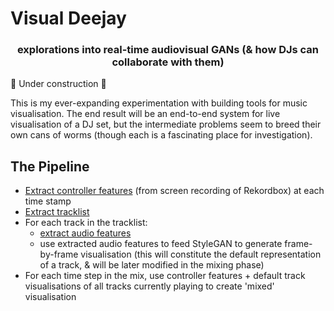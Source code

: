 # Visual Deejay

<h3 align="center">
<p>explorations into real-time audiovisual GANs (& how DJs can collaborate with them) </p>
</h3>

:construction: Under construction :construction:

This is my ever-expanding experimentation with building tools for music visualisation. The end result 
will be an end-to-end system for live visualisation of a DJ set, but the intermediate problems 
seem to breed their own cans of worms (though each is a fascinating place for investigation).

## The Pipeline

* [Extract controller features](/visual_deejay/video_feature_extraction.py) (from screen recording of Rekordbox) at each time stamp
* [Extract tracklist](/visual_deejay/tracklist.py)
* For each track in the tracklist:
    * [extract audio features](/visual_deejay/audio_feature_extraction.py)
    * use extracted audio features to feed StyleGAN to generate frame-by-frame visualisation (this 
    will constitute the default representation of a track, & will be later modified in the mixing
    phase) 
* For each time step in the mix, use controller features + default track visualisations 
of all tracks currently playing to create 'mixed' visualisation
 